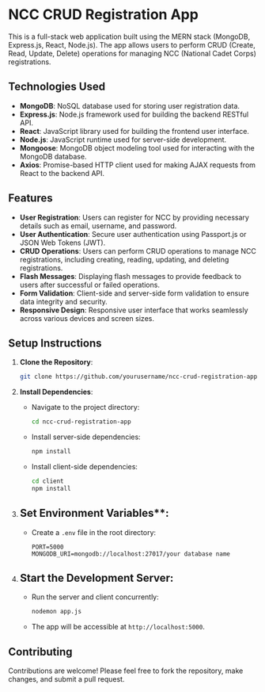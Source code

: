 


# NCC CRUD Registration App

This is a full-stack web application built using the MERN stack (MongoDB, Express.js, React, Node.js). The app allows users to perform CRUD (Create, Read, Update, Delete) operations for managing NCC (National Cadet Corps) registrations.

## Technologies Used

- **MongoDB**: NoSQL database used for storing user registration data.
- **Express.js**: Node.js framework used for building the backend RESTful API.
- **React**: JavaScript library used for building the frontend user interface.
- **Node.js**: JavaScript runtime used for server-side development.
- **Mongoose**: MongoDB object modeling tool used for interacting with the MongoDB database.
- **Axios**: Promise-based HTTP client used for making AJAX requests from React to the backend API.

## Features

- **User Registration**: Users can register for NCC by providing necessary details such as email, username, and password.
- **User Authentication**: Secure user authentication using Passport.js or JSON Web Tokens (JWT).
- **CRUD Operations**: Users can perform CRUD operations to manage NCC registrations, including creating, reading, updating, and deleting registrations.
- **Flash Messages**: Displaying flash messages to provide feedback to users after successful or failed operations.
- **Form Validation**: Client-side and server-side form validation to ensure data integrity and security.
- **Responsive Design**: Responsive user interface that works seamlessly across various devices and screen sizes.

## Setup Instructions

1. **Clone the Repository**:
   ```bash
   git clone https://github.com/yourusername/ncc-crud-registration-app.git
   ```

2. **Install Dependencies**:
   - Navigate to the project directory:
     ```bash
     cd ncc-crud-registration-app
     ```
   - Install server-side dependencies:
     ```bash
     npm install
     ```
   - Install client-side dependencies:
     ```bash
     cd client
     npm install
     ```

3. ## Set Environment Variables**:
   - Create a `.env` file in the root directory:
     ```
     PORT=5000
     MONGODB_URI=mongodb://localhost:27017/your database name
     ```

4. ## Start the Development Server:
   - Run the server and client concurrently:
     ```bash
     nodemon app.js 
     ```
   - The app will be accessible at `http://localhost:5000`.

## Contributing

Contributions are welcome! Please feel free to fork the repository, make changes, and submit a pull request.



